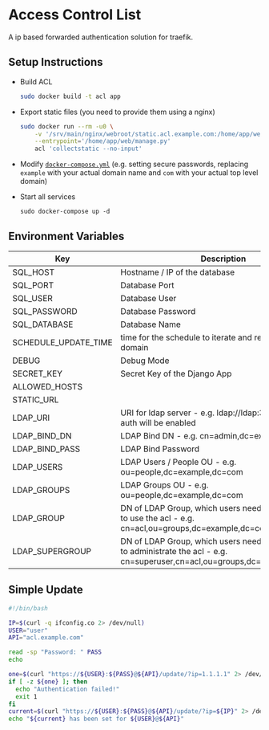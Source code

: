 # Access Control List

A ip based forwarded authentication solution for traefik.

## Setup Instructions

* Build ACL
  ```bash
  sudo docker build -t acl app
  ```

* Export static files (you need to provide them using a nginx)
  ```bash
  sudo docker run --rm -u0 \
      -v '/srv/main/nginx/webroot/static.acl.example.com:/home/app/web/static' \
      --entrypoint='/home/app/web/manage.py'
      acl 'collectstatic --no-input'
  ```

* Modify [`docker-compose.yml`](./docker-compose.yml) (e.g. setting secure passwords, replacing `example` with your
  actual domain name and `com` with your actual top level domain)

* Start all services
  ```
  sudo docker-compose up -d
  ```

## Environment Variables

| Key                  | Description                                                                                                                       | Default Value                  |
|----------------------|-----------------------------------------------------------------------------------------------------------------------------------|--------------------------------|
| SQL_HOST             | Hostname / IP of the database                                                                                                     |                                |
| SQL_PORT             | Database Port                                                                                                                     | 5432                           |
| SQL_USER             | Database User                                                                                                                     | acl                            |
| SQL_PASSWORD         | Database Password                                                                                                                 |                                |
| SQL_DATABASE         | Database Name                                                                                                                     | acl                            |
| SCHEDULE_UPDATE_TIME | time for the schedule to iterate and request an ip for a domain                                                                   | 15 (minutes)                   |
| DEBUG                | Debug Mode                                                                                                                        | 0 / False                      |
| SECRET_KEY           | Secret Key of the Django App                                                                                                      | [autogenerated]                |
| ALLOWED_HOSTS        |                                                                                                                                   | 0.0.0.0                        |
| STATIC_URL           |                                                                                                                                   | 0.0.0.0                        |
| LDAP_URI             | URI for ldap server - e.g. ldap://ldap:389 - if set ldap auth will be enabled                                                     |                                |
| LDAP_BIND_DN         | LDAP Bind DN - e.g. cn=admin,dc=example,dc=com                                                                                    |                                |
| LDAP_BIND_PASS       | LDAP Bind Password                                                                                                                |                                |
| LDAP_USERS           | LDAP Users / People OU - e.g. ou=people,dc=example,dc=com                                                                         |                                |
| LDAP_GROUPS          | LDAP Groups OU - e.g. ou=people,dc=example,dc=com                                                                                 |                                |
| LDAP_GROUP           | DN of LDAP Group, which users need to be member of to use the acl - e.g. cn=acl,ou=groups,dc=example,dc=com                       |                                |
| LDAP_SUPERGROUP      | DN of LDAP Group, which users need to be member of to administrate the acl - e.g. cn=superuser,cn=acl,ou=groups,dc=example,dc=com |                                |

## Simple Update

```bash
#!/bin/bash

IP=$(curl -q ifconfig.co 2> /dev/null)
USER="user"
API="acl.example.com"

read -sp "Password: " PASS
echo

one=$(curl "https://${USER}:${PASS}@${API}/update/?ip=1.1.1.1" 2> /dev/null)
if [ -z ${one} ]; then
  echo "Authentication failed!"
  exit 1
fi
current=$(curl "https://${USER}:${PASS}@${API}/update/?ip=${IP}" 2> /dev/null)
echo "${current} has been set for ${USER}@${API}"
```
